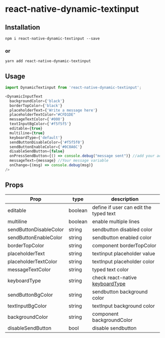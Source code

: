 # react-native-dynamic-textinput
 

## Installation

```
npm i react-native-dynamic-textinput --save
```

### or

```
yarn add react-native-dynamic-textinput
``` 

## Usage
```javascript
import DynamicTextinput from 'react-native-dynamic-textinput';

<DynamicInputText
  backgroundColor={'black'}
  borderTopColor={'black'}
  placeholderText={'Write a message here'}
  placeholderTextColor="#CFD1DE"
  messageTextColor={'#000'}
  textInputBgColor={'#f5f5f5'}
  editable={true}
  multiline={true}
  keyboardType={'default'}
  sendButtonDisableColor={'#f5f5f0'}
  sendButtonEnableColor={'#0C0A6C'}
  disableSendButton={false}
  onPressSendButton={() => console.debug("message sent")} //add your action
  messageText={message} //Your message variable
  onChange={(msg) => console.debug(msg)}
/>
```

## Props
Prop | type | description
-- | -- | --
editable | boolean | define if user can edit the typed text
multiline | boolean | enable multiple lines 
sendButtonDisableColor | string | sendbutton disabled color
sendButtonEnableColor | string | sendbutton enabled color 
borderTopColor | string | component borderTopColor
placeholderText | string | textinput placeholder value
placeholderTextColor | string | textInput placeholder color
messageTextColor | string | typed text color
keyboardType | string | check react-native [keyboardType](https://reactnative.dev/docs/textinput#keyboardtype)
sendButtonBgColor | string | sendbutton background color  
textInputBgColor | string | textInput background color
backgroundColor | string | component backgroundColor
disableSendButton | bool | disable sendbutton
